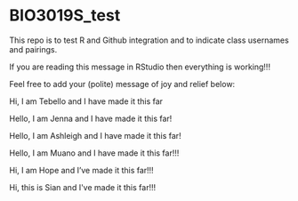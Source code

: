# BIO3019S_test
This repo is to test R and Github integration and to indicate class usernames and pairings.

If you are reading this message in RStudio then everything is working!!!

Feel free to add your (polite) message of joy and relief below:

Hi, I am Tebello and I have made it this far

Hello, I am Jenna and I have made it this far!

Hello, I am Ashleigh and I have made it this far!

Hello, I am Muano and I have made it this far!!!

Hi, I am Hope and I’ve made it this far!!!

Hi, this is Sian and I've made it this far!!!
